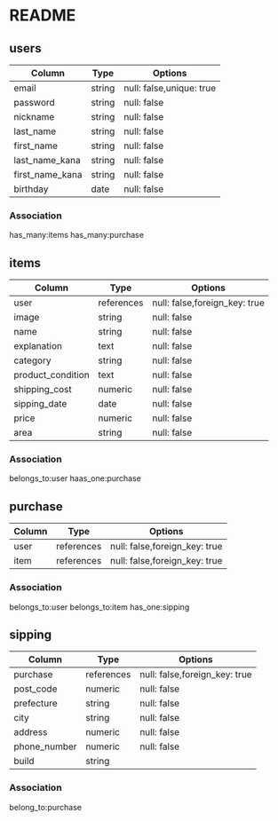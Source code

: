 # README

## users

|Column         |Type    |Options                   |
|---------------|--------|--------------------------|
|email          | string | null: false,unique: true |
|password       | string | null: false              |
|nickname       | string | null: false              |
|last_name      | string | null: false              |
|first_name     | string | null: false              |
|last_name_kana | string | null: false              |
|first_name_kana| string | null: false              |
|birthday       | date   | null: false              |


### Association
has_many:items
has_many:purchase


## items

|Column             |Type     |Options                          |
|-------------------|---------  |-------------------------------|
|user               |references |null: false,foreign_key: true  |
|image              |string     |null: false                    |
|name               |string     |null: false                    |
|explanation        |text       |null: false                    |
|category           |string     |null: false                    |
|product_condition  |text       |null: false                    |
|shipping_cost      |numeric    |null: false                    |
|sipping_date       |date       |null: false                    |
|price              |numeric    |null: false                    |
|area               |string     |null: false                    |


### Association
belongs_to:user
haas_one:purchase


## purchase

|Column|Type      |Options                       |
|----- |----------|------------------------------|
|user  |references|null: false,foreign_key: true |
|item  |references|null: false,foreign_key: true |
 

### Association
belongs_to:user
belongs_to:item
has_one:sipping


## sipping

|Column        |Type       |Options                       |
|--------------|--------   |------------------------------|
|purchase      |references |null: false,foreign_key: true |
|post_code     |numeric    |null: false                   |
|prefecture    |string     |null: false                   |
|city          |string     |null: false                   |
|address       |numeric    |null: false                   |
|phone_number  |numeric    |null: false                   |
|build         |string     |                              |


### Association
belong_to:purchase





